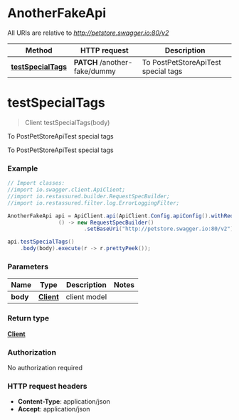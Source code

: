 # AnotherFakeApi

All URIs are relative to *http://petstore.swagger.io:80/v2*

 Method                                                   | HTTP request                  | Description                         
----------------------------------------------------------|-------------------------------|-------------------------------------
 [**testSpecialTags**](AnotherFakeApi.md#testSpecialTags) | **PATCH** /another-fake/dummy | To PostPetStoreApiTest special tags 

<a name="testSpecialTags"></a>

# **testSpecialTags**

> Client testSpecialTags(body)

To PostPetStoreApiTest special tags

To PostPetStoreApiTest special tags

### Example

```java
// Import classes:
//import io.swagger.client.ApiClient;
//import io.restassured.builder.RequestSpecBuilder;
//import io.restassured.filter.log.ErrorLoggingFilter;

AnotherFakeApi api = ApiClient.api(ApiClient.Config.apiConfig().withReqSpecSupplier(
                () -> new RequestSpecBuilder()
                        .setBaseUri("http://petstore.swagger.io:80/v2"))).anotherFake();

api.testSpecialTags()
    .body(body).execute(r -> r.prettyPeek());
```

### Parameters

 Name     | Type                    | Description  | Notes 
----------|-------------------------|--------------|-------
 **body** | [**Client**](Client.md) | client model |

### Return type

[**Client**](Client.md)

### Authorization

No authorization required

### HTTP request headers

- **Content-Type**: application/json
- **Accept**: application/json

